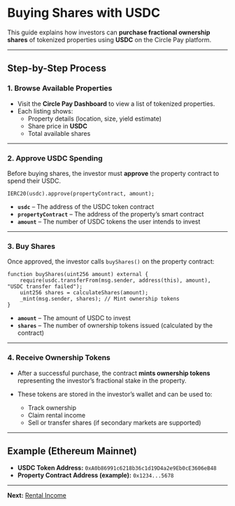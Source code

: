 # Buying Shares with USDC

This guide explains how investors can **purchase fractional ownership shares** of tokenized properties using **USDC** on the Circle Pay platform.

---

## Step-by-Step Process

### 1. Browse Available Properties

- Visit the **Circle Pay Dashboard** to view a list of tokenized properties.
- Each listing shows:
  - Property details (location, size, yield estimate)
  - Share price in **USDC**
  - Total available shares

---

### 2. Approve USDC Spending

Before buying shares, the investor must **approve** the property contract to spend their USDC.

```solidity
IERC20(usdc).approve(propertyContract, amount);
```

- **`usdc`** – The address of the USDC token contract
- **`propertyContract`** – The address of the property’s smart contract
- **`amount`** – The number of USDC tokens the user intends to invest

---

### 3. Buy Shares

Once approved, the investor calls `buyShares()` on the property contract:

```solidity
function buyShares(uint256 amount) external {
    require(usdc.transferFrom(msg.sender, address(this), amount), "USDC transfer failed");
    uint256 shares = calculateShares(amount);
    _mint(msg.sender, shares); // Mint ownership tokens
}
```

- **`amount`** – The amount of USDC to invest
- **`shares`** – The number of ownership tokens issued (calculated by the contract)

---

### 4. Receive Ownership Tokens

- After a successful purchase, the contract **mints ownership tokens** representing the investor’s fractional stake in the property.
- These tokens are stored in the investor’s wallet and can be used to:

  - Track ownership
  - Claim rental income
  - Sell or transfer shares (if secondary markets are supported)

---

## Example (Ethereum Mainnet)

- **USDC Token Address:**
  `0xA0b86991c6218b36c1d19D4a2e9Eb0cE3606eB48`
- **Property Contract Address (example):**
  `0x1234...5678`

---

**Next:** [Rental Income](rental_income.md)
